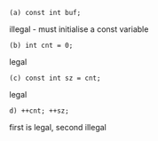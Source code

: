 `(a) const int buf;`

illegal - must initialise a const variable

`(b) int cnt = 0;`

legal

`(c) const int sz = cnt; `

legal

`d) ++cnt; ++sz;`

first is legal, second illegal